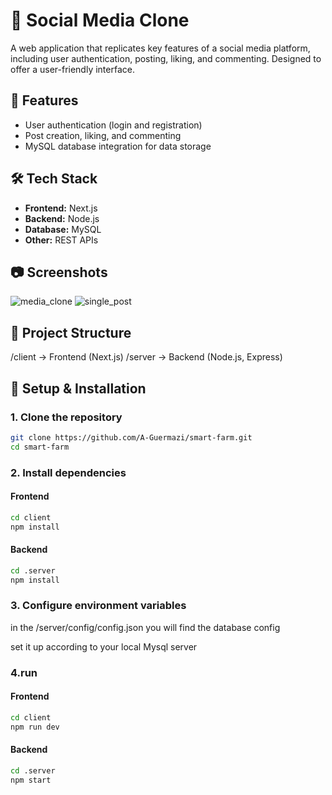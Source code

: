 # 📱 Social Media Clone

A web application that replicates key features of a social media platform, including user authentication, posting, liking, and commenting. Designed to offer a user-friendly interface.

## 🚀 Features

- User authentication (login and registration)
- Post creation, liking, and commenting
- MySQL database integration for data storage

## 🛠️ Tech Stack

- **Frontend:** Next.js
- **Backend:** Node.js
- **Database:** MySQL
- **Other:** REST APIs

## 📷 Screenshots

![media_clone](https://github.com/user-attachments/assets/15e2ae64-32d2-4aa3-ad17-732ed856f520)
![single_post](https://github.com/user-attachments/assets/549ea45b-c874-405f-b8eb-0786337b9f42)




## 📂 Project Structure

/client → Frontend (Next.js)
/server → Backend (Node.js, Express)


## 🔧 Setup & Installation

### 1. **Clone the repository**
```bash
git clone https://github.com/A-Guermazi/smart-farm.git
cd smart-farm
```

### 2.  Install dependencies


#### Frontend
```bash
cd client
npm install
```
#### Backend
```bash
cd .server
npm install
```

### 3. Configure environment variables


in the /server/config/config.json you will find the database config


set it up according to your local Mysql server

### 4.run

#### Frontend
```bash
cd client
npm run dev
```
#### Backend
```bash
cd .server
npm start
```

